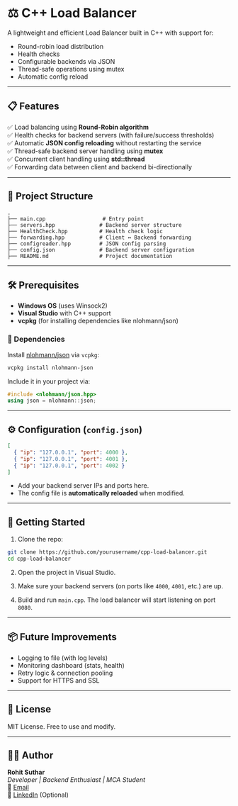 # ⚖️ C++ Load Balancer

A lightweight and efficient Load Balancer built in C++ with support for:
- Round-robin load distribution
- Health checks
- Configurable backends via JSON
- Thread-safe operations using mutex
- Automatic config reload

---

## 📋 Features

✅ Load balancing using **Round-Robin algorithm**  
✅ Health checks for backend servers (with failure/success thresholds)  
✅ Automatic **JSON config reloading** without restarting the service  
✅ Thread-safe backend server handling using **mutex**  
✅ Concurrent client handling using **std::thread**  
✅ Forwarding data between client and backend bi-directionally  

---

## 📁 Project Structure

```
.
├── main.cpp                  # Entry point
├── servers.hpp              # Backend server structure
├── HealthCheck.hpp          # Health check logic
├── forwarding.hpp           # Client ↔ Backend forwarding
├── configreader.hpp         # JSON config parsing
├── config.json              # Backend server configuration
├── README.md                # Project documentation
```

---

## 🛠️ Prerequisites

- **Windows OS** (uses Winsock2)
- **Visual Studio** with C++ support
- **vcpkg** (for installing dependencies like nlohmann/json)

### 🔗 Dependencies

Install [nlohmann/json](https://github.com/nlohmann/json) via `vcpkg`:

```bash
vcpkg install nlohmann-json
```

Include it in your project via:

```cpp
#include <nlohmann/json.hpp>
using json = nlohmann::json;
```

---

## ⚙️ Configuration (`config.json`)

```json
[
  { "ip": "127.0.0.1", "port": 4000 },
  { "ip": "127.0.0.1", "port": 4001 },
  { "ip": "127.0.0.1", "port": 4002 }
]
```

- Add your backend server IPs and ports here.
- The config file is **automatically reloaded** when modified.

---

## 🚀 Getting Started

1. Clone the repo:

```bash
git clone https://github.com/yourusername/cpp-load-balancer.git
cd cpp-load-balancer
```

2. Open the project in Visual Studio.

3. Make sure your backend servers (on ports like `4000`, `4001`, etc.) are up.

4. Build and run `main.cpp`. The load balancer will start listening on port `8080`.

---

## 📦 Future Improvements

- Logging to file (with log levels)
- Monitoring dashboard (stats, health)
- Retry logic & connection pooling
- Support for HTTPS and SSL

---

## 📄 License

MIT License. Free to use and modify.

---

## 🙋‍♂️ Author

**Rohit Suthar**  
_Developer | Backend Enthusiast | MCA Student_  
📧 [Email](mailto:your.email@example.com)  
🔗 [LinkedIn](https://linkedin.com/in/your-profile) (Optional)
